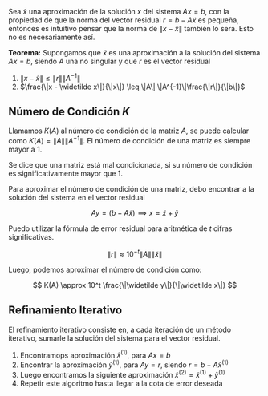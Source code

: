 Sea $\widetilde x$ una aproximación de la solución $x$ del sistema $Ax = b$, con la propiedad de que la norma del vector residual $r = b - A\widetilde x$ es pequeña, entonces es intuitivo pensar que la norma de $\| x - \widetilde x \|$ también lo será. Esto no es necesariamente así.

**Teorema:** Supongamos que $\widetilde x$ es una aproximación a la solución del sistema $Ax = b$, siendo $A$ una no singular y que $r$ es el vector residual

1. $\|x - \widetilde x\| \leq \|r\|\|A^{-1}\|$
2. $\frac{\|x - \widetilde x\|}{\|x\|} \leq \|A\| \|A^{-1}\|\frac{\|r\|}{\|b\|}$

## Número de Condición $K$

Llamamos $K(A)$ al número de condición de la matriz $A$, se puede calcular como $K(A) =\|A\|\|A^{-1}\|$. El número de condición de una matriz es siempre mayor a $1$.

Se dice que una matriz está mal condicionada, si su número de condición es significativamente mayor que $1$.

Para aproximar el número de condición de una matriz, debo encontrar a la solución del sistema en el vector residual

$$
Ay = (b - A\widetilde x) \implies x = \widetilde x + \widetilde y 
$$

Puedo utilizar la fórmula de error residual para aritmética de $t$ cifras significativas.

$$
\|r\| \approx 10^{-t}\|A\| \|\widetilde x\|
$$

Luego, podemos aproximar el número de condición como:

$$
K(A) \approx 10^t \frac{\|\widetilde y\|}{\|\widetilde x\|}
$$

## Refinamiento Iterativo

El refinamiento iterativo consiste en, a cada iteración de un método iterativo, sumarle la solución del sistema para el vector residual.

1. Encontramops aproximación $\widetilde x^{(1)}$, para $Ax = b$
2. Encontrar la  aproximación $\widetilde y^{(1)}$, para $Ay = r$, siendo $r = b-A\widetilde x^{(1)}$
3. Luego encontramos la siguiente aproximación $\widetilde x^{(2)} = \widetilde x^{(1)} + \widetilde y^{(1)}$
4. Repetir este algoritmo hasta llegar a la cota de error deseada
